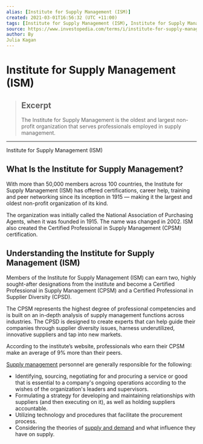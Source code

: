 ```yaml
---
alias: [Institute for Supply Management (ISM)]
created: 2021-03-01T16:56:32 (UTC +11:00)
tags: [Institute for Supply Management (ISM), Institute for Supply Management (ISM)]
source: https://www.investopedia.com/terms/i/institute-for-supply-management.asp
author: By
Julia Kagan
---
```


# Institute for Supply Management (ISM)

> ## Excerpt
> The Institute for Supply Management is the oldest and largest non-profit organization that serves professionals employed in supply management.

---

Institute for Supply Management (ISM)
## What Is the Institute for Supply Management?

With more than 50,000 members across 100 countries, the Institute for Supply Management (ISM) has offered certifications, career help, training and peer networking since its inception in 1915 — making it the largest and oldest non-profit organization of its kind.

The organization was initially called the National Association of Purchasing Agents, when it was founded in 1915. The name was changed in 2002. ISM also created the Certified Professional in Supply Management (CPSM) certification.

## Understanding the Institute for Supply Management (ISM)

Members of the Institute for Supply Management (ISM) can earn two, highly sought-after designations from the institute and become a Certified Professional in Supply Management (CPSM) and a Certified Professional in Supplier Diversity (CPSD).

The CPSM represents the highest degree of professional competencies and is built on an in-depth analysis of supply management functions across industries. The CPSD is designed to create experts that can help guide their companies through supplier diversity issues, harness underutilized, innovative suppliers and tap into new markets.

According to the institute’s website, professionals who earn their CPSM make an average of 9% more than their peers.

[Supply management](https://www.investopedia.com/terms/s/supplymanagement.asp) personnel are generally responsible for the following:

-   Identifying, sourcing, negotiating for and procuring a service or good that is essential to a company's ongoing operations according to the wishes of the organization's leaders and supervisors.
-   Formulating a strategy for developing and maintaining relationships with suppliers (and then executing on it), as well as holding suppliers accountable.
-   Utilizing technology and procedures that facilitate the procurement process.
-   Considering the theories of [supply and demand](https://www.investopedia.com/terms/l/law-of-supply-demand.asp) and what influence they have on supply.
